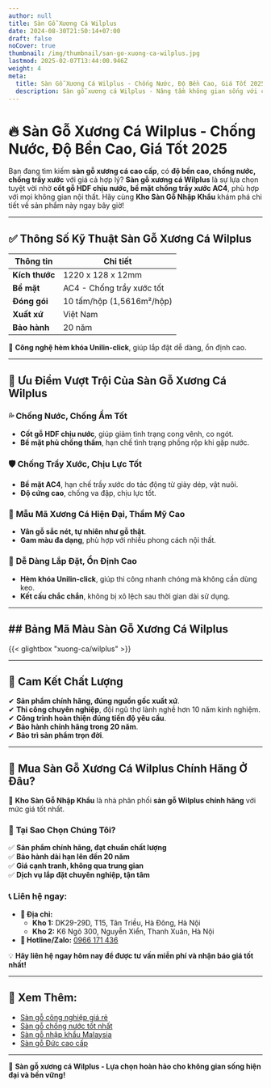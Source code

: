 ```yaml
---
author: null
title: Sàn Gỗ Xương Cá Wilplus
date: 2024-08-30T21:50:14+07:00
draft: false
noCover: true
thumbnail: /img/thumbnail/san-go-xuong-ca-wilplus.jpg
lastmod: 2025-02-07T13:44:00.946Z
weight: 4
meta:
  title: Sàn Gỗ Xương Cá Wilplus - Chống Nước, Độ Bền Cao, Giá Tốt 2025
  description: Sàn gỗ xương cá Wilplus - Nâng tầm không gian sống với chất lượng vượt trội. Chống nước tuyệt đối, dễ lau chùi, đa dạng mẫu mã, phù hợp mọi phong cách.
---
```


# 🔥 Sàn Gỗ Xương Cá Wilplus - Chống Nước, Độ Bền Cao, Giá Tốt 2025

Bạn đang tìm kiếm **sàn gỗ xương cá cao cấp**, có **độ bền cao, chống nước, chống trầy xước** với giá cả hợp lý? **Sàn gỗ xương cá Wilplus** là sự lựa chọn tuyệt vời nhờ **cốt gỗ HDF chịu nước, bề mặt chống trầy xước AC4**, phù hợp với mọi không gian nội thất. Hãy cùng **Kho Sàn Gỗ Nhập Khẩu** khám phá chi tiết về sản phẩm này ngay bây giờ!

---

## ✅ Thông Số Kỹ Thuật Sàn Gỗ Xương Cá Wilplus

| **Thông tin**   | **Chi tiết**                  |
|---------------|------------------------------|
| **Kích thước** | 1220 x 128 x 12mm             |
| **Bề mặt**    | AC4 - Chống trầy xước tốt     |
| **Đóng gói**  | 10 tấm/hộp (1,5616m²/hộp)     |
| **Xuất xứ**   | Việt Nam                      |
| **Bảo hành**  | 20 năm                         |

📌 **Công nghệ hèm khóa Unilin-click**, giúp lắp đặt dễ dàng, ổn định cao.

---

## 🌟 Ưu Điểm Vượt Trội Của Sàn Gỗ Xương Cá Wilplus

### 💦 **Chống Nước, Chống Ẩm Tốt**
- **Cốt gỗ HDF chịu nước**, giúp giảm tình trạng cong vênh, co ngót.  
- **Bề mặt phủ chống thấm**, hạn chế tình trạng phồng rộp khi gặp nước.  

### 🛡️ **Chống Trầy Xước, Chịu Lực Tốt**
- **Bề mặt AC4**, hạn chế trầy xước do tác động từ giày dép, vật nuôi.  
- **Độ cứng cao**, chống va đập, chịu lực tốt.  

### 🎨 **Mẫu Mã Xương Cá Hiện Đại, Thẩm Mỹ Cao**
- **Vân gỗ sắc nét, tự nhiên như gỗ thật**.  
- **Gam màu đa dạng**, phù hợp với nhiều phong cách nội thất.  

### 🔧 **Dễ Dàng Lắp Đặt, Ổn Định Cao**
- **Hèm khóa Unilin-click**, giúp thi công nhanh chóng mà không cần dùng keo.  
- **Kết cấu chắc chắn**, không bị xô lệch sau thời gian dài sử dụng.  

---

## ## Bảng Mã Màu Sàn Gỗ Xương Cá Wilplus

{{< glightbox "xuong-ca/wilplus" >}}

---

## 🎯 Cam Kết Chất Lượng

✔ **Sản phẩm chính hãng, đúng nguồn gốc xuất xứ**.  
✔ **Thi công chuyên nghiệp**, đội ngũ thợ lành nghề hơn 10 năm kinh nghiệm.  
✔ **Công trình hoàn thiện đúng tiến độ yêu cầu**.  
✔ **Bảo hành chính hãng trong 20 năm**.  
✔ **Bảo trì sản phẩm trọn đời**.  

---

## 📍 Mua Sàn Gỗ Xương Cá Wilplus Chính Hãng Ở Đâu?

🔎 **Kho Sàn Gỗ Nhập Khẩu** là nhà phân phối **sàn gỗ Wilplus chính hãng** với mức giá tốt nhất.

### 🎯 **Tại Sao Chọn Chúng Tôi?**
✅ **Sản phẩm chính hãng, đạt chuẩn chất lượng**  
✅ **Bảo hành dài hạn lên đến 20 năm**  
✅ **Giá cạnh tranh, không qua trung gian**  
✅ **Dịch vụ lắp đặt chuyên nghiệp, tận tâm**  

### 📞 **Liên hệ ngay:**
- **📍 Địa chỉ:**  
  - **Kho 1:** DK29-29D, T15, Tân Triều, Hà Đông, Hà Nội  
  - **Kho 2:** K6 Ngõ 300, Nguyễn Xiển, Thanh Xuân, Hà Nội  
- **📲 Hotline/Zalo:** [0966 171 436](tel:0966171436)  

💡 **Hãy liên hệ ngay hôm nay để được tư vấn miễn phí và nhận báo giá tốt nhất!**

---

## 🔗 Xem Thêm:

- [Sàn gỗ công nghiệp giá rẻ](/san-go-cong-nghiep/san-go-gia-re/)  
- [Sàn gỗ chống nước tốt nhất](/san-go-cong-nghiep/san-go-chiu-nuoc/)  
- [Sàn gỗ nhập khẩu Malaysia](/san-go-cong-nghiep/kho-san-go-malaysia/)  
- [Sàn gỗ Đức cao cấp](/san-go-cong-nghiep/san-go-duc-nhap-khau/)  

---

📢 **Sàn gỗ xương cá Wilplus - Lựa chọn hoàn hảo cho không gian sống hiện đại và bền vững!**
